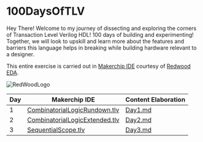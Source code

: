 # 100DaysOfTLV
Hey There! Welcome to my journey of dissecting and exploring the corners of Transaction Level Verilog HDL! 100 days of building and experimenting! Together, we will look to upskill and learn more about the features and barriers this language helps in breaking while building hardware relevant to a designer. 

This entire exercise is carried out in [Makerchip IDE](https://www.makerchip.com/) courtesy of [Redwood EDA](https://www.redwoodeda.com/).

![RedWoodLogo](https://github.com/akarxxx1030/100DaysOfTLV/assets/102870828/8619ec84-6399-420b-8b87-0069d0200445)

Day | Makerchip IDE | Content Elaboration
---|---|---
1 |[CombinatorialLogicRundown.tlv](https://www.makerchip.com/sandbox?code_url=https:%2F%2Fraw.githubusercontent.com%2Fakarxxx1030%2F100DaysOfTLV%2Fmain%2FDay1%2FCombinatorialLogicRundown.tlv) | [Day1.md](https://github.com/akarxxx1030/100DaysOfTLV/blob/main/Day1/Day1.md)
2 | [CombinatorialLogicExtended.tlv](https://makerchip.com/sandbox/0ADf9h8nJ/0Lghyp#) | [Day2.md](https://github.com/akarxxx1030/100DaysOfTLV/blob/main/Day2/Day2.md)
3 | [SequentialScope.tlv](https://makerchip.com/sandbox/#) | [Day3.md](https://github.com/akarxxx1030/100DaysOfTLV/blob/main/Day3/Day3.md)
